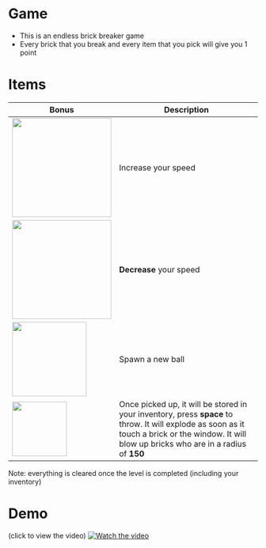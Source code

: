 # Game
- This is an endless brick breaker game
- Every brick that you break and every item that you pick will give you 1 point

# Items
                    
Bonus  | Description
------------- | -------------
<img src="https://github.com/none06/Casse-briques/blob/master/res/1-item.png?raw=true" width=200 />  | Increase your speed
<img src="https://github.com/none06/Casse-briques/blob/master/res/2-item.png?raw=true" width=200 />  | **Decrease** your speed
<img src="https://github.com/none06/Casse-briques/blob/master/res/3-item.png?raw=true" width=150 />  | Spawn a new ball
<img src="https://github.com/none06/Casse-briques/blob/master/res/4-item.png?raw=true" width=110 />  | Once picked up, it will be stored in your inventory, press **space** to throw. It will explode as soon as it touch a brick or the window. It will blow up bricks who are in a radius of **150**

Note: everything is cleared once the level is completed (including your inventory)

# Demo
(click to view the video)
[![Watch the video](https://img.youtube.com/vi/VKIX0eLq-4g/maxresdefault.jpg)](https://www.youtube.com/watch?v=VKIX0eLq-4g)
